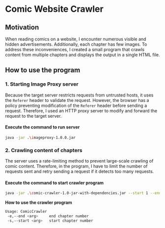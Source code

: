# Comic Website Crawler 

## Motivation

When reading comics on a website, I encounter numerous visible and hidden advertisements. 
Additionally, each chapter has few images. To address these inconveniences, I created a small program that crawls content from multiple chapters and displays the output in a single HTML file.
## How to use the program 
### 1. Starting Image Proxy server
Because the target server restricts requests from untrusted hosts, it uses the `Referer` header to validate the request. However, the browser has a policy preventing modification of the `Referer` header before sending a request.
Therefore, I used an HTTP proxy server to modify and forward the request to the target server.

#### Execute the command to run server 
```bash
java -jar .\imageproxy-1.0.0.jar
```

### 2. Crawling content of chapters  
The server uses a rate-limiting method to prevent large-scale crawling of comic content.
Therefore, in the program, I have to limit the number of requests sent and retry sending a request if it detects too many requests. 
#### Execute the command to start crawler program
```bash
java -jar .\comic-crawler-1.0-jar-with-dependencies.jar --start 1 --end 10
```
**How to use the crawler program**
```bash
Usage: ComicCrawler
 -e,--end <arg>     end chapter number
 -s,--start <arg>   start chapter number
 ```

